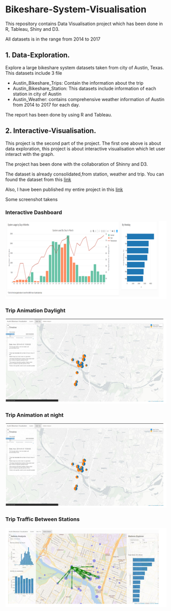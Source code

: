 # Bikeshare-System-Visualisation
This repository contains Data Visualisation project which has been done in R, Tableau, Shiny and D3.

All datasets is in the range from 2014 to 2017

## 1. Data-Exploration.
Explore a large bikeshare system datasets taken from city of Austin, Texas. This datasets include 3 file
  -  Austin_Bikeshare_Trips: Contain the information about the trip
  -  Austin_Bikeshare_Station: This datasets include information of each station in city of Austin
  -  Austin_Weather: contains comprehensive weather information of Austin from 2014 to 2017 for each day.

The report has been done by using R and Tableau.

## 2.  Interactive-Visualisation.
This project is the second part of the project. The first one above is about data exploration, this project is about interactive visualisation which let user interact with the graph.

The project has been done with the collaboration of Shinny and D3.

The dataset is already consolidated,from station, weather and trip. You can found the dataset from this [link](https://storage.cloud.google.com/data-visulisation/austin_bike_share.csv)

Also, I have been published my entire project in this [link](http://nguyenkien1402.shinyapps.io/bikeshare_app_submit)
  
Some screenshot takens

### Interactive Dashboard 

![Dashboard](/images/dashboard.png)

### Trip Animation Daylight
![Trip_Daylight](/images/trip_animation_2.png)

### Trip Animation at night
![Trip_Night](/images/trip_animation_2.png)

### Trip Traffic Between Stations
![Trip_Traffic](/images/trip_animation_3.png)
